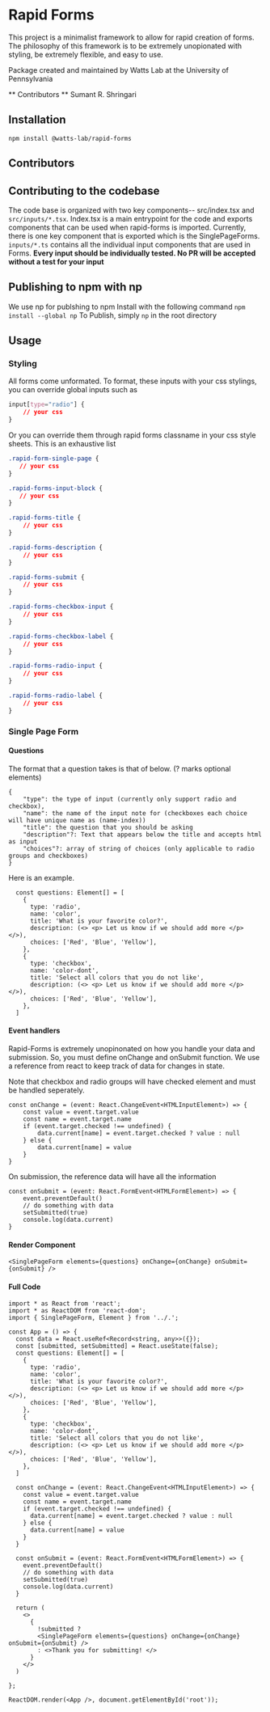 # Rapid Forms

This project is a minimalist framework to allow for rapid creation of forms. The philosophy of this framework is to be extremely unopionated with styling, be extremely flexible, and easy to use. 

Package created and maintained by Watts Lab at the University of Pennsylvania

** Contributors **
Sumant R. Shringari

## Installation
`npm install @watts-lab/rapid-forms`

## Contributors

## Contributing to the codebase
The code base is organized with two key components-- src/index.tsx and `src/inputs/*.tsx`. Index.tsx is a main entrypoint for the code and exports components that can be used when rapid-forms is imported. Currently, there is one key component that is exported which is the SinglePageForms. `inputs/*.ts` contains all the individual input components that are used in Forms. **Every input should be individually tested. No PR will be accepted without a test for your input**

## Publishing to npm with np
We use np for publshing to npm
Install with the following command `npm install --global np`
To Publish, simply `np` in the root directory


## Usage 

### Styling 
All forms come unformated. To format, these inputs with your css stylings, you can override global inputs such as
```css
input[type="radio"] {
    // your css
}
```

Or you can override them through rapid forms classname in your css style sheets. This is an exhaustive list

```css
.rapid-form-single-page {
   // your css
}

.rapid-forms-input-block {
   // your css
}

.rapid-forms-title {
    // your css
}

.rapid-forms-description {
    // your css
}

.rapid-forms-submit {
    // your css
}

.rapid-forms-checkbox-input {
    // your css
}

.rapid-forms-checkbox-label {
    // your css
}

.rapid-forms-radio-input {
    // your css
}

.rapid-forms-radio-label {
    // your css
}
```

### Single Page Form

#### Questions
The format that a question takes is that of below. (? marks optional elements)
```
{
    "type": the type of input (currently only support radio and checkbox),
    "name": the name of the input note for (checkboxes each choice will have unique name as (name-index))
    "title": the question that you should be asking   
    "description"?: Text that appears below the title and accepts html as input
    "choices"?: array of string of choices (only applicable to radio groups and checkboxes)
}
```

Here is an example.
```tsx
  const questions: Element[] = [
    {
      type: 'radio',
      name: 'color',
      title: 'What is your favorite color?',
      description: (<> <p> Let us know if we should add more </p> </>),
      choices: ['Red', 'Blue', 'Yellow'],
    },
    {
      type: 'checkbox',
      name: 'color-dont',
      title: 'Select all colors that you do not like',
      description: (<> <p> Let us know if we should add more </p> </>),
      choices: ['Red', 'Blue', 'Yellow'],
    },
  ]
```

#### Event handlers
Rapid-Forms is extremely unopinonated on how you handle your data and submission. So, you 
must define onChange and onSubmit function. We use a reference from react to keep track of
data for changes in state.

Note that checkbox and radio groups will have checked element and must be handled seperately.
```tsx
const onChange = (event: React.ChangeEvent<HTMLInputElement>) => {
    const value = event.target.value
    const name = event.target.name
    if (event.target.checked !== undefined) {
        data.current[name] = event.target.checked ? value : null
    } else {
        data.current[name] = value
    } 
}
```
On submission, the reference data will have all the information
```tsx
const onSubmit = (event: React.FormEvent<HTMLFormElement>) => {
    event.preventDefault()
    // do something with data
    setSubmitted(true)
    console.log(data.current)
}
```

#### Render Component
```tsx
<SinglePageForm elements={questions} onChange={onChange} onSubmit={onSubmit} />
```

#### Full Code
```tsx
import * as React from 'react';
import * as ReactDOM from 'react-dom';
import { SinglePageForm, Element } from '../.';

const App = () => {
  const data = React.useRef<Record<string, any>>({});
  const [submitted, setSubmitted] = React.useState(false);
  const questions: Element[] = [
    {
      type: 'radio',
      name: 'color',
      title: 'What is your favorite color?',
      description: (<> <p> Let us know if we should add more </p> </>),
      choices: ['Red', 'Blue', 'Yellow'],
    },
    {
      type: 'checkbox',
      name: 'color-dont',
      title: 'Select all colors that you do not like',
      description: (<> <p> Let us know if we should add more </p> </>),
      choices: ['Red', 'Blue', 'Yellow'],
    },
  ]

  const onChange = (event: React.ChangeEvent<HTMLInputElement>) => {
    const value = event.target.value
    const name = event.target.name
    if (event.target.checked !== undefined) {
      data.current[name] = event.target.checked ? value : null
    } else {
      data.current[name] = value
    } 
  }

  const onSubmit = (event: React.FormEvent<HTMLFormElement>) => {
    event.preventDefault()
    // do something with data
    setSubmitted(true)
    console.log(data.current)
  }

  return (
    <>
      { 
        !submitted ? 
        <SinglePageForm elements={questions} onChange={onChange} onSubmit={onSubmit} />
        : <>Thank you for submitting! </>
      }
    </>
  )
  
};

ReactDOM.render(<App />, document.getElementById('root'));
```
